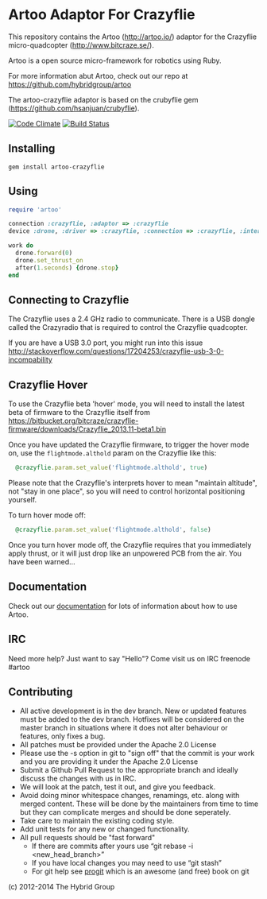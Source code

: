 # Artoo Adaptor For Crazyflie

This repository contains the Artoo (http://artoo.io/) adaptor for the Crazyflie micro-quadcopter (http://www.bitcraze.se/).

Artoo is a open source micro-framework for robotics using Ruby.

For more information abut Artoo, check out our repo at https://github.com/hybridgroup/artoo

The artoo-crazyflie adaptor is based on the crubyflie gem (https://github.com/hsanjuan/crubyflie).

[![Code Climate](https://codeclimate.com/github/hybridgroup/artoo-crazyflie.png)](https://codeclimate.com/github/hybridgroup/artoo-crazyflie) [![Build Status](https://travis-ci.org/hybridgroup/artoo-crazyflie.png?branch=master)](https://travis-ci.org/hybridgroup/artoo-crazyflie)

## Installing

```
gem install artoo-crazyflie
```

## Using

```ruby
require 'artoo'

connection :crazyflie, :adaptor => :crazyflie
device :drone, :driver => :crazyflie, :connection => :crazyflie, :interval => 0.1

work do
  drone.forward(0)
  drone.set_thrust_on
  after(1.seconds) {drone.stop}
end
```

## Connecting to Crazyflie

The Crazyflie uses a 2.4 GHz radio to communicate. There is a USB dongle called the Crazyradio that is required to control the Crazyflie quadcopter.

If you are have a USB 3.0 port, you might run into this issue http://stackoverflow.com/questions/17204253/crazyflie-usb-3-0-incompability

## Crazyflie Hover

To use the Crazyflie beta 'hover' mode, you will need to install the latest beta of firmware to the Crazyflie itself from https://bitbucket.org/bitcraze/crazyflie-firmware/downloads/Crazyflie_2013.11-beta1.bin

Once you have updated the Crazyflie firmware, to trigger the hover mode on, use the `flightmode.althold` param on the Crazyflie like this:

```ruby
  @crazyflie.param.set_value('flightmode.althold', true)
```

Please note that the Crazyflie's interprets hover to mean "maintain altitude", not "stay in one place", so you will need to control horizontal positioning yourself.

To turn hover mode off:

```ruby
  @crazyflie.param.set_value('flightmode.althold', false)
```
Once you turn hover mode off, the Crazyflie requires that you immediately apply thrust, or it will just drop like an unpowered PCB from the air. You have been warned...

## Documentation

Check out our [documentation](http://artoo.io/documentation/) for lots of information about how to use Artoo.

## IRC

Need more help? Just want to say "Hello"? Come visit us on IRC freenode #artoo

## Contributing

* All active development is in the dev branch. New or updated features must be added to the dev branch. Hotfixes will be considered on the master branch in situations where it does not alter behaviour or features, only fixes a bug.
* All patches must be provided under the Apache 2.0 License
* Please use the -s option in git to "sign off" that the commit is your work and you are providing it under the Apache 2.0 License
* Submit a Github Pull Request to the appropriate branch and ideally discuss the changes with us in IRC.
* We will look at the patch, test it out, and give you feedback.
* Avoid doing minor whitespace changes, renamings, etc. along with merged content. These will be done by the maintainers from time to time but they can complicate merges and should be done seperately.
* Take care to maintain the existing coding style.
* Add unit tests for any new or changed functionality.
* All pull requests should be "fast forward"
  * If there are commits after yours use “git rebase -i <new_head_branch>”
  * If you have local changes you may need to use “git stash”
  * For git help see [progit](http://git-scm.com/book) which is an awesome (and free) book on git


(c) 2012-2014 The Hybrid Group
